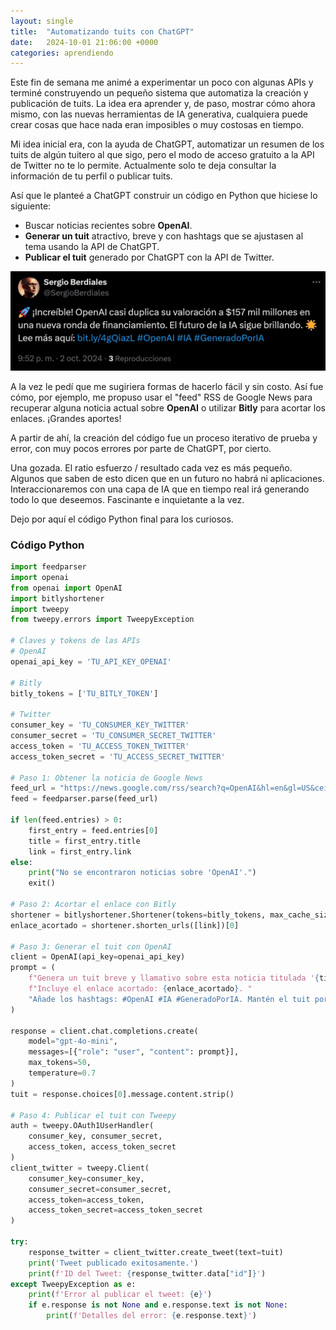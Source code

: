 ```yaml
---
layout: single
title:  "Automatizando tuits con ChatGPT"
date:   2024-10-01 21:06:00 +0000
categories: aprendiendo
---
```


Este fin de semana me animé a experimentar un poco con algunas APIs y terminé construyendo un pequeño sistema que automatiza la creación y publicación de tuits. La idea era aprender y, de paso, mostrar cómo ahora mismo, con las nuevas herramientas de IA generativa, cualquiera puede crear cosas que hace nada eran imposibles o muy costosas en tiempo.

Mi idea inicial era, con la ayuda de ChatGPT, automatizar un resumen de los tuits de algún tuitero al que sigo, pero el modo de acceso gratuito a la API de Twitter no te lo permite. Actualmente solo te deja consultar la información de tu perfil o publicar tuits.

Así que le planteé a ChatGPT construir un código en Python que hiciese lo siguiente:

- Buscar noticias recientes sobre **OpenAI**.
- **Generar un tuit** atractivo, breve y con hashtags que se ajustasen al tema usando la API de ChatGPT.
- **Publicar el tuit** generado por ChatGPT con la API de Twitter.

[![Tuit generado por ChatGPT](/assets/images/2024-10-02_215604_tuit_automatizado.jpg)](https://x.com/SergioBerdiales/status/1841566950050123868)

A la vez le pedí que me sugiriera formas de hacerlo fácil y sin costo. Así fue cómo, por ejemplo, me propuso usar el "feed" RSS de Google News para recuperar alguna noticia actual sobre **OpenAI** o utilizar **Bitly** para acortar los enlaces. ¡Grandes aportes!

A partir de ahí, la creación del código fue un proceso iterativo de prueba y error, con muy pocos errores por parte de ChatGPT, por cierto.

Una gozada. El ratio esfuerzo / resultado cada vez es más pequeño. Algunos que saben de esto dicen que en un futuro no habrá ni aplicaciones. Interaccionaremos con una capa de IA que en tiempo real irá generando todo lo que deseemos. Fascinante e inquietante a la vez. 

Dejo por aquí el código Python final para los curiosos.

### Código Python

```python
import feedparser
import openai
from openai import OpenAI
import bitlyshortener
import tweepy
from tweepy.errors import TweepyException

# Claves y tokens de las APIs
# OpenAI
openai_api_key = 'TU_API_KEY_OPENAI'

# Bitly
bitly_tokens = ['TU_BITLY_TOKEN']

# Twitter
consumer_key = 'TU_CONSUMER_KEY_TWITTER'
consumer_secret = 'TU_CONSUMER_SECRET_TWITTER'
access_token = 'TU_ACCESS_TOKEN_TWITTER'
access_token_secret = 'TU_ACCESS_SECRET_TWITTER'

# Paso 1: Obtener la noticia de Google News
feed_url = "https://news.google.com/rss/search?q=OpenAI&hl=en&gl=US&ceid=US:en"
feed = feedparser.parse(feed_url)

if len(feed.entries) > 0:
    first_entry = feed.entries[0]
    title = first_entry.title
    link = first_entry.link
else:
    print("No se encontraron noticias sobre 'OpenAI'.")
    exit()

# Paso 2: Acortar el enlace con Bitly
shortener = bitlyshortener.Shortener(tokens=bitly_tokens, max_cache_size=256)
enlace_acortado = shortener.shorten_urls([link])[0]

# Paso 3: Generar el tuit con OpenAI
client = OpenAI(api_key=openai_api_key)
prompt = (
    f"Genera un tuit breve y llamativo sobre esta noticia titulada '{title}'. "
    f"Incluye el enlace acortado: {enlace_acortado}. "
    "Añade los hashtags: #OpenAI #IA #GeneradoPorIA. Mantén el tuit por debajo de 280 caracteres."
)

response = client.chat.completions.create(
    model="gpt-4o-mini",
    messages=[{"role": "user", "content": prompt}],
    max_tokens=50,
    temperature=0.7
)
tuit = response.choices[0].message.content.strip()

# Paso 4: Publicar el tuit con Tweepy
auth = tweepy.OAuth1UserHandler(
    consumer_key, consumer_secret,
    access_token, access_token_secret
)
client_twitter = tweepy.Client(
    consumer_key=consumer_key,
    consumer_secret=consumer_secret,
    access_token=access_token,
    access_token_secret=access_token_secret
)

try:
    response_twitter = client_twitter.create_tweet(text=tuit)
    print('Tweet publicado exitosamente.')
    print(f'ID del Tweet: {response_twitter.data["id"]}')
except TweepyException as e:
    print(f'Error al publicar el tweet: {e}')
    if e.response is not None and e.response.text is not None:
        print(f'Detalles del error: {e.response.text}')

```




